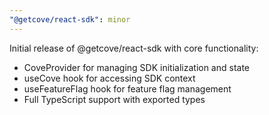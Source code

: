 ```yaml
---
"@getcove/react-sdk": minor
---
```


Initial release of @getcove/react-sdk with core functionality:
- CoveProvider for managing SDK initialization and state
- useCove hook for accessing SDK context
- useFeatureFlag hook for feature flag management
- Full TypeScript support with exported types